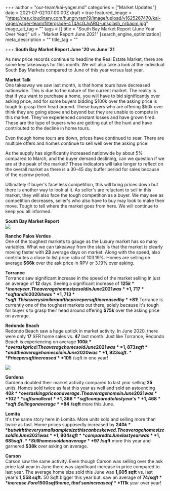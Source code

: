 +++
author = "our-team/kai-yager.md"
categories = ["Market Updates"]
date = 2021-07-02T07:00:00Z
draft = true
featured_image = "https://res.cloudinary.com/hungryram19/image/upload/v1625267470/kai-yager/yager-team/filtergrade-4T4AcGJvARQ-unsplash_nrbaom.jpg"
image_alt_tag = ""
tags = []
title = "South Bay Market Report (June Year Over Year)"
url = "Market Report June 2021"
[search_engine_optimization]
meta_description = ""
title_tag = ""

+++
**South Bay Market Report June '20 vs June '21**  
  
As new price records continue to headline the Real Estate Market, there are some key takeaways for this month. We will also take a look at the individual South Bay Markets compared to June of this year versus last year.   
  
**Market Talk**  
One takeaway we saw last month, is that home tours have decreased nationwide. This is due to the nature of the current market. The reality is that if you want to purchase a home, you will have to bid significantly over asking price, and for some buyers bidding $100k over the asking price is tough to grasp their head around. These buyers who are offering $50k over think they are going above and beyond but they are unable to compete in this market. They've experienced constant losses and have grown tired. These are the type of buyers who are getting out of the hunt and have contributed to the decline in home tours.   
  
Even though home tours are down, prices have continued to soar. There are multiple offers and homes continue to sell well over the asking price.   
  
As the supply has significantly increased nationwide by about 5% compared to March, and the buyer demand declining, can we question if we are at the peak of the market? These indicators will take longer to reflect on the overall market as there is a 30-45 day buffer period for sales because of the escrow period.   
  
Ultimately if buyer's face less competition, this will bring prices down but there is another way to look at it. As seller's are reluctant to sell in this market, they will also face the tough competition as a buyer. We may see as competition decreases, seller's who also have to buy may look to make their move. Tough to tell where the market goes from here. We will continue to keep you all informed.   
  
  
**South Bay Market Report**  
![](https://res.cloudinary.com/hungryram19/image/upload/v1625267558/kai-yager/yager-team/Screen_Shot_2021-07-02_at_2.14.40_PM_kchph0.png)

**Rancho Palos Verdes**  
One of the toughest markets to gauge as the Luxury market has so many variables. What we can takeaway from the stats is that the market is clearly moving faster with **23** average days on market. Along with the speed, also contributes a close to list price ratio of 103.19%. Homes are selling on average **$66k** over the ask price in RPV or 3.19% over asking.   
  
  
**Torrance**  
Torrance saw significant increase in the speed of the market selling in just an average of **12** days. Seeing a significant increase of **$125k** in one year. The average home size sold in June 2021 was **1,717** sqft and in 2020 it was **1,713**sqft. This is very similar and the price per sqft increased by **$81**! Torrance is currently one of the toughest markets out there, solely because it's tough for buyer's to grasp their head around offering **$75k** over the asking price on average.   
  
  
**Redondo Beach**  
Redondo Beach saw a huge uptick in market activity. In June 2020, there were only **17** SFR home sales vs. **47** last month. Just like Torrance, Redondo Beach is experiencing on average **$100k** over ask price! The average home sold June 2021 was **1,873 sqft** and the average home sold in June 2020 was **1,923 sqft.**Price per sqft increased **$105** /sqft in one year!

![](https://res.cloudinary.com/hungryram19/image/upload/v1625267583/kai-yager/yager-team/Screen_Shot_2021-07-02_at_2.17.22_PM_mv9e9y.png)

**Gardena**  
Gardena doubled their market activity compared to last year selling **25** units. Homes sold twice as fast this year as well and sold an astounding **$40k** over asking price on average. The average home in June 2021 was **102** sqft smaller at **1,366** sqft compared to last year's **1,468** sqft. Selling on average **$84** **/sqft** more this June.   
  
**Lomita**  
It's the same story here in Lomita. More units sold and selling more than twice as fast. Home prices supposedly increased by **$240k** but with the very small sample size this can be skewed. The average home size sold in June 2021 was **1,804 sqft** compared to June last year was **1,685 sqft.** Still homes sold on average **$97 /sqft** more this year and garnered **$38k** over asking on average.   
  
**Carson**  
Carson saw the same activity. Even though Carson was selling over the ask price last year in June there was significant increase in price compared to last year. The average home size sold this June was **1,605 sqft** vs. last year's **1,558 sqft.** 50 Sqft bigger this year but. saw an average of **$74 /sqft** increase. For a 1500 sqft home, that's an increase of **$111k** year over year!